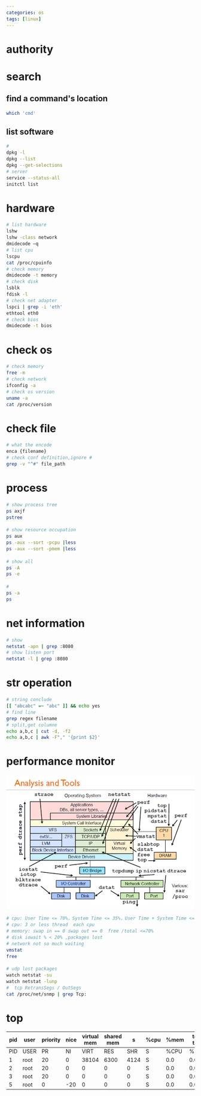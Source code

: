```yaml
---
categories: os
tags: [linux]    
---
```

# authority

# search
## find a command's location
```sh
which 'cmd'
```
## list software  
```sh
#
dpkg -l
dpkg --list
dpkg --get-selections
# server
service --status-all
initctl list
```

# hardware
```sh
# list hardware
lshw
lshw -class network
dmidecode –q
# list cpu
lscpu
cat /proc/cpuinfo
# check memory
dmidecode -t memory
# check disk
lsblk
fdisk -l
# check net adapter
lspci | grep -i 'eth'
ethtool eth0
# check bios
dmidecode -t bios
```

# check os
```sh
# check memory
free -m
# check network
ifconfig -a
# check os version
uname -a
cat /proc/version
```

# check file
```sh
# what the encode 
enca {filename}
# check conf definition,ignore #
grep -v "^#" file_path
```

# process
```sh
# show process tree
ps axjf
pstree

# show resource occupation
ps aux
ps -aux --sort -pcpu |less
ps -aux --sort -pmem |less

# show all
ps -A
ps -e

#
ps -a  
ps
```

# net information
```sh
# show 
netstat -apn | grep :8080
# show listen port
netstat -l | grep :8080
```

# str operation
```sh
# string conclude   
[[ "abcabc" =~ "abc" ]] && echo yes
# find line
grep regex filename
# split,get columne
echo a,b,c | cut -d, -f2
echo a,b,c | awk -F"," '{print $2}' 
```

# performance monitor
![monitor_tools_linux](/assets/img/monitor_tools_linux.jpg)

```sh
# cpu: User Time <= 70%，System Time <= 35%，User Time + System Time <= 70%
# cpu: 3 or less thread  each cpu
# memory: swap in == 0 swap out == 0  free /total <=70%	
# disk iowait % < 20% ,packages lost
# network not so much waiting 
vmstat 
free

# udp lost packages
watch netstat -su
watch netstat -lunp
#  tcp RetransSegs / OutSegs
cat /proc/net/snmp | grep Tcp:
```


# top
| pid | user |priority|nice|virtual mem|shared mem| s | %cpu | %mem| total time| command |
|-    |-     |-       |-   |-          |-         |-  |-     |-    |-          |-        |
| PID | USER | PR | NI | VIRT  | RES  | SHR  | S |  %CPU |%MEM |  TIME+   | COMMAND      | 
|  1  | root | 20 |  0 |  38104| 6300 |  4124| S |  0.0  | 0.0 |  1:30.51 | systemd      |                                                                                                                   
|  2  | root | 20 |  0 |      0|  0   |   0  | S |  0.0  | 0.0 |  0:00.44 | kthreadd     |                                                                                                                  
|  3  | root | 20 |  0 |      0|  0   |   0  | S |  0.0  | 0.0 |  0:14.70 | ksoftirqd/0  |                                                                                                               
|  5  | root |  0 |-20 |      0|  0   |   0  | S |  0.0  | 0.0 |  0:00.00 | kworker/0:0H |                                                                                                              
